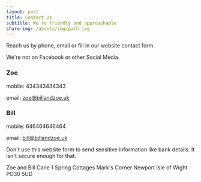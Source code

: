 ```yaml
---
layout: post
title: Contact Us
subtitle: We're friendly and approachable
share-img: /assets/img/path.jpg
---
```


Reach us by phone, email or fill in our website contact form.

We're not on Facebook or other Social Media.

### Zoe
mobile: 434343434343

email: zoe@billandzoe.uk

### Bill
mobile: 646464646464

email: bill@billandzoe.uk


Don't use this website form to send sensitive information like bank details. It isn't secure enough for that.

Zoe and Bill Cane
1 Spring Cottages
Mark's Corner
Newport
Isle of Wight
PO30 5UD




